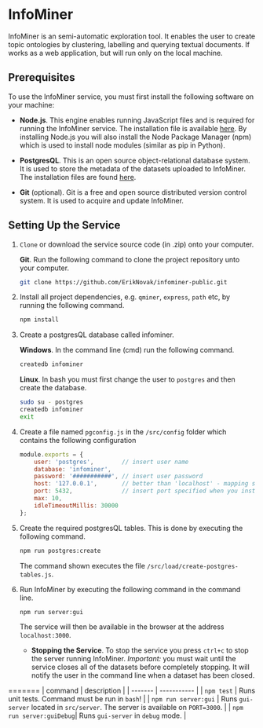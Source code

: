 # InfoMiner

InfoMiner is an semi-automatic exploration tool. It enables the user to create topic
ontologies by clustering, labelling and querying textual documents. If works as a web application, but will run only on the local machine.

## Prerequisites

To use the InfoMiner service, you must first install the following software on your machine:

- **Node.js**. This engine enables running JavaScript files and is required for running the InfoMiner service. The installation file is available [here](https://nodejs.org/en/download/). By installing Node.js you will also install the Node Package Manager (npm) which is used to install node modules (similar as pip in Python).

- **PostgresQL**. This is an open source object-relational database system. It is used to store the metadata of the datasets uploaded to InfoMiner. The installation files are found [here](https://www.postgresql.org/download/).

- **Git** (optional). Git is a free and open source distributed version control system. It is used to acquire and update InfoMiner.

## Setting Up the Service

1. `Clone` or download the service source code (in .zip) onto your computer.

    **Git**. Run the following command to clone the project repository unto your computer.
    ```bash
    git clone https://github.com/ErikNovak/infominer-public.git
    ```

2. Install all project dependencies, e.g. `qminer`, `express`, `path` etc, by running the following command.
    ```bash
    npm install
    ```


3. Create a postgresQL database called infominer.

    **Windows**. In the command line (cmd) run the following command.
    ```bash
    createdb infominer
    ```
    **Linux**. In bash you must first change the user to `postgres` and then create the database.
    ```bash
    sudo su - postgres
    createdb infominer
    exit
    ```

4. Create a file named `pgconfig.js` in the `/src/config` folder which contains the following configuration
    ```javascript
    module.exports = {
        user: 'postgres',        // insert user name
        database: 'infominer',
        password: '###########', // insert user password
        host: '127.0.0.1',       // better than 'localhost' - mapping sometimes does not work
        port: 5432,              // insert port specified when you installed postgresQL
        max: 10,
        idleTimeoutMillis: 30000
    };
    ```
    
5. Create the required postgresQL tables. This is done by executing the following command.
    ```bash
    npm run postgres:create
    ```
    The command shown executes the file `/src/load/create-postgres-tables.js`.

6. Run InfoMiner by executing the following command in the command line.
    ```bash
    npm run server:gui
    ```
    The service will then be available in the browser at the address `localhost:3000`.

    - **Stopping the Service**. To stop the service you press `ctrl+c` to stop the server running InfoMiner. *Important:* you must wait until the service closes all of the datasets before completely stopping. It will notify the user in the command line when a dataset has been closed.

=======
| command | description |
| ------- | ----------- |
| `npm test` | Runs unit tests. Command must be run in `bash`! |
| `npm run server:gui` | Runs `gui-server` located in `src/server`. The server is available on `PORT=3000`. |
| `npm run server:guiDebug`| Runs `gui-server` in `debug` mode. |

